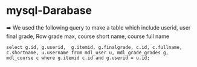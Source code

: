 # mysql-Darabase

 
:arrow_right: We used the following query to make a table which include userid, user final grade, Row grade max, course
short name, course full name
```
select g.id, g.userid,  g.itemid, g.finalgrade, c.id, c.fullname, c.shortname, u.username from mdl_user u, mdl_grade_grades g, mdl_course c where g.itemid c.id and g.userid = u.id;
```
